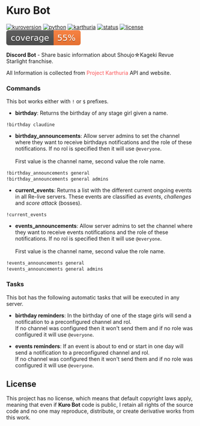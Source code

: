 # Kuro Bot #

[![kuroversion](https://img.shields.io/badge/version-1.1.1-fe9952)]()
[![python](https://img.shields.io/badge/python-3.7-376fa0)](https://www.python.org/)
[![karthuria](https://img.shields.io/badge/Karthuria-API-fb5457)](https://karth.top/home)
[![status](https://img.shields.io/badge/status-online-green)]()
[![license](https://img.shields.io/badge/license-No%20license-blue)]()
[![coverage](coverage.svg)]()

**Discord Bot** - Share basic information about Shoujo☆Kageki Revue Starlight franchise.

All Information is collected from <span style="color:#fb5457;">Project Karthuria</span> API and website.

### Commands ###

This bot works either with `!` or `$` prefixes.

- **birthday**: Returns the birthday of any stage girl given a name.

```
!birthday claudine
```

- **birthday_announcements**: Allow server admins to set the channel where they want to receive birthdays notifications
  and the role of these notifications. If no rol is specified then it will use `@everyone`. <br><br>
  First value is the channel name, second value the role name.

```
!birthday_announcements general
!birthday_announcements general admins
```

- **current_events**: Returns a list with the different current ongoing events in all Re-live servers. These events are
  classified as _events_, _challenges_ and _score attack_ (bosses).

```
!current_events
```

- **events_announcements**: Allow server admins to set the channel where they want to receive events notifications and
  the role of these notifications. If no rol is specified then it will use `@everyone`. <br><br>
  First value is the channel name, second value the role name.

```
!events_announcements general
!events_announcements general admins
```

### Tasks ###

This bot has the following automatic tasks that will be executed in any server.

- **birthday reminders**: In the birthday of one of the stage girls will send a notification to a preconfigured channel
  and rol. <br>
  If no channel was configured then it won't send them and if no role was configured it will use `@everyone`.

- **events reminders**: If an event is about to end or start in one day will send a notification to a preconfigured
  channel and rol. <br>
  If no channel was configured then it won't send them and if no role was configured it will use `@everyone`.

## License ##

This project has no license, which means that default copyright laws apply, meaning that even if **Kuro Bot** code is
public, I retain all rights of the source code and no one may reproduce, distribute, or create derivative works from
this work.